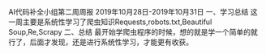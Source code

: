 AI代码补全小组第二周周报 2019年10月28日-2019年10月31日
一、学习总结
这一周主要是系统性学习了爬虫知识Requests,robots.txt,Beautiful Soup,Re,Scrapy
二、总结
最开始学爬虫程序的时候，想的就是学一个简单的就行了，后面才发现，还是进行系统性学习，才能更有收获。
